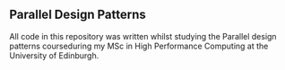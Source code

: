 ## Parallel Design Patterns

All code in this repository was written whilst studying the Parallel design patterns courseduring my MSc in High Performance Computing at the University of Edinburgh.
